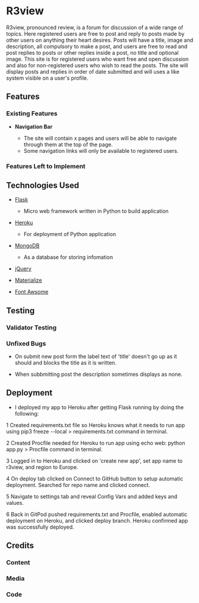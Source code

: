# R3view

R3view, pronounced review, is a forum for discussion of a wide range of topics.
Here registered users are free to post and reply to posts made by other users on anything their heart desires.
Posts will have a title, image and description, all compulsory to make a post, and users are free to read and post replies to posts or other replies inside a post, no title and optional image.
This site is for registered users who want free and open discussion and also for non-registered users who wish to read the posts.
The site will display posts and replies in order of date submitted and will uses a like system visible on a user's profile.

## Features

### Existing Features

- __Navigation Bar__

    - The site will contain x pages and users will be able to navigate through them at the top of the page.
    - Some navigation links will only be available to registered users.

### Features Left to Implement

## Technologies Used

- [Flask](https://flask.palletsprojects.com/en/2.0.x/)
    - Micro web framework written in Python to build application

- [Heroku](https://dashboard.heroku.com/login)
    - For deployment of Python application

- [MongoDB]()
    - As a database for storing infomation

- [jQuery]()

- [Materialize]()

- [Font Awsome]()

## Testing

### Validator Testing

### Unfixed Bugs

- On submit new post form the label text of 'title' doesn't go up as it should and blocks the title as it is written.

- When subbmitting post the description sometimes displays as none.

## Deployment

- I deployed my app to Heroku after getting Flask running by doing the following:

1 Created requirements.txt file so Heroku knows what it needs to run app using pip3 freeze --local > requirements.txt command in terminal.

2 Created Procfile needed for Heroku to run app using echo web: python app.py > Procfile command in terminal.

3 Logged in to Heroku and clicked on 'create new app', set app name to r3view, and region to Europe.

4 On deploy tab clicked on Connect to GitHub button to setup automatic deployment. Searched for repo name and clicked connect.

5 Navigate to settings tab and reveal Config Vars and added keys and values.

6 Back in GitPod pushed requirements.txt and Procfile, enabled automatic deployment on Heroku, and clicked deploy branch. Heroku confirmed app was successfully deployed.

## Credits

### Content

### Media

### Code